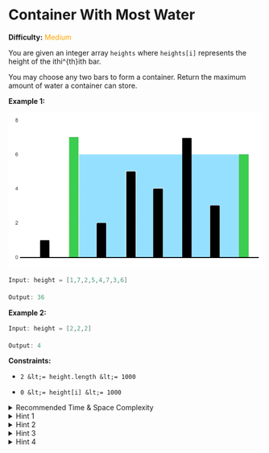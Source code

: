 # Container With Most Water

**Difficulty:** <span style="color: orange;">Medium</span>

You are given an integer array `heights` where `heights[i]` represents the height of the ithi^{th}ith bar.

You may choose any two bars to form a container. Return the maximum amount of water a container can store.

**Example 1:**

![Example img](Ex1.png)
```java
Input: height = [1,7,2,5,4,7,3,6]

Output: 36
```
**Example 2:**

```java
Input: height = [2,2,2]

Output: 4
```
**Constraints:**


- `2 &lt;= height.length &lt;= 1000`

- `0 &lt;= height[i] &lt;= 1000`






<details>
<summary>Recommended Time &amp; Space Complexity</summary>

You should aim for a solution with `O(n)` time and `O(1)` space, where `n` is the size of the input array.

</details>



<details>
<summary>Hint 1</summary>

A brute force solution would be to try all pairs of bars in the array, compute the water for each pair, and return the maximum water among all pairs. This would be an `O(n^2)` solution. Can you think of a better way?

</details>



<details>
<summary>Hint 2</summary>

Can you think of an algorithm that runs in linear time and is commonly used in problems that deal with pairs of numbers? Find a formula to calculate the amount of water when we fix two heights.

</details>



<details>
<summary>Hint 3</summary>

We can use the two pointer algorithm. One pointer is at the start and the other at the end. At each step, we calculate the amount of water using the formula `(j - i) * min(heights[i], heights[j])`. Then, we move the pointer that has the smaller height value. Can you think why we only move the pointer at smaller height?

</details>



<details>
<summary>Hint 4</summary>

In the formula, the amount of water depends only on the minimum height. Therefore, it is appropriate to replace the smaller height value.

</details>